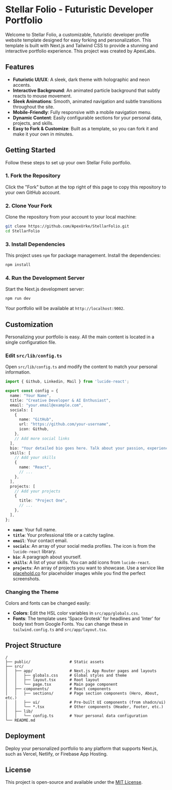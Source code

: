 # Stellar Folio - Futuristic Developer Portfolio

Welcome to Stellar Folio, a customizable, futuristic developer profile website template designed for easy forking and personalization. This template is built with Next.js and Tailwind CSS to provide a stunning and interactive portfolio experience. This project was created by ApexLabs.


## Features

- **Futuristic UI/UX**: A sleek, dark theme with holographic and neon accents.
- **Interactive Background**: An animated particle background that subtly reacts to mouse movement.
- **Sleek Animations**: Smooth, animated navigation and subtle transitions throughout the site.
- **Mobile-Friendly**: Fully responsive with a mobile navigation menu.
- **Dynamic Content**: Easily configurable sections for your personal data, projects, and skills.
- **Easy to Fork & Customize**: Built as a template, so you can fork it and make it your own in minutes.

## Getting Started

Follow these steps to set up your own Stellar Folio portfolio.

### 1. Fork the Repository

Click the "Fork" button at the top right of this page to copy this repository to your own GitHub account.

### 2. Clone Your Fork

Clone the repository from your account to your local machine:

```bash
git clone https://github.com/ApexUrke/StellarFolio.git
cd StellarFolio
```

### 3. Install Dependencies

This project uses `npm` for package management. Install the dependencies:

```bash
npm install
```

### 4. Run the Development Server

Start the Next.js development server:

```bash
npm run dev
```

Your portfolio will be available at `http://localhost:9002`.

## Customization

Personalizing your portfolio is easy. All the main content is located in a single configuration file.

### Edit `src/lib/config.ts`

Open `src/lib/config.ts` and modify the content to match your personal information.

```typescript
import { Github, Linkedin, Mail } from 'lucide-react';

export const config = {
  name: "Your Name",
  title: "Creative Developer & AI Enthusiast",
  email: "your.email@example.com",
  socials: [
    {
      name: "GitHub",
      url: "https://github.com/your-username",
      icon: Github,
    },
    // Add more social links
  ],
  bio: "Your detailed bio goes here. Talk about your passion, experience, and what drives you.",
  skills: [
    // Add your skills
    {
      name: "React",
      // ...
    },
  ],
  projects: [
    // Add your projects
    {
      title: "Project One",
      // ...
    },
  ],
};
```

- **`name`**: Your full name.
- **`title`**: Your professional title or a catchy tagline.
- **`email`**: Your contact email.
- **`socials`**: An array of your social media profiles. The icon is from the `lucide-react` library.
- **`bio`**: A paragraph about yourself.
- **`skills`**: A list of your skills. You can add icons from `lucide-react`.
- **`projects`**: An array of projects you want to showcase. Use a service like [placehold.co](https://placehold.co) for placeholder images while you find the perfect screenshots.

### Changing the Theme

Colors and fonts can be changed easily:

- **Colors**: Edit the HSL color variables in `src/app/globals.css`.
- **Fonts**: The template uses 'Space Grotesk' for headlines and 'Inter' for body text from Google Fonts. You can change these in `tailwind.config.ts` and `src/app/layout.tsx`.

## Project Structure

```
/
├── public/                 # Static assets
├── src/
│   ├── app/                # Next.js App Router pages and layouts
│   │   ├── globals.css     # Global styles and theme
│   │   ├── layout.tsx      # Root layout
│   │   └── page.tsx        # Main page component
│   ├── components/         # React components
│   │   ├── sections/       # Page section components (Hero, About, etc.)
│   │   ├── ui/             # Pre-built UI components (from shadcn/ui)
│   │   └── *.tsx           # Other components (Header, Footer, etc.)
│   ├── lib/
│   │   └── config.ts       # Your personal data configuration
└── README.md
```

## Deployment

Deploy your personalized portfolio to any platform that supports Next.js, such as Vercel, Netlify, or Firebase App Hosting.

## License

This project is open-source and available under the [MIT License](LICENSE).

